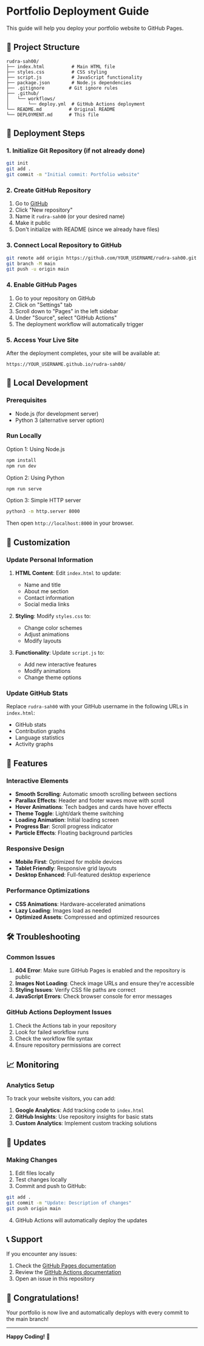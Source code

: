 # Portfolio Deployment Guide

This guide will help you deploy your portfolio website to GitHub Pages.

## 📁 Project Structure

```
rudra-sah00/
├── index.html          # Main HTML file
├── styles.css          # CSS styling
├── script.js           # JavaScript functionality
├── package.json        # Node.js dependencies
├── .gitignore         # Git ignore rules
├── .github/
│   └── workflows/
│       └── deploy.yml  # GitHub Actions deployment
└── README.md          # Original README
└── DEPLOYMENT.md      # This file
```

## 🚀 Deployment Steps

### 1. Initialize Git Repository (if not already done)

```bash
git init
git add .
git commit -m "Initial commit: Portfolio website"
```

### 2. Create GitHub Repository

1. Go to [GitHub](https://github.com)
2. Click "New repository"
3. Name it `rudra-sah00` (or your desired name)
4. Make it public
5. Don't initialize with README (since we already have files)

### 3. Connect Local Repository to GitHub

```bash
git remote add origin https://github.com/YOUR_USERNAME/rudra-sah00.git
git branch -M main
git push -u origin main
```

### 4. Enable GitHub Pages

1. Go to your repository on GitHub
2. Click on "Settings" tab
3. Scroll down to "Pages" in the left sidebar
4. Under "Source", select "GitHub Actions"
5. The deployment workflow will automatically trigger

### 5. Access Your Live Site

After the deployment completes, your site will be available at:
```
https://YOUR_USERNAME.github.io/rudra-sah00/
```

## 🔧 Local Development

### Prerequisites

- Node.js (for development server)
- Python 3 (alternative server option)

### Run Locally

Option 1: Using Node.js
```bash
npm install
npm run dev
```

Option 2: Using Python
```bash
npm run serve
```

Option 3: Simple HTTP server
```bash
python3 -m http.server 8000
```

Then open `http://localhost:8000` in your browser.

## 📝 Customization

### Update Personal Information

1. **HTML Content**: Edit `index.html` to update:
   - Name and title
   - About me section
   - Contact information
   - Social media links

2. **Styling**: Modify `styles.css` to:
   - Change color schemes
   - Adjust animations
   - Modify layouts

3. **Functionality**: Update `script.js` to:
   - Add new interactive features
   - Modify animations
   - Change theme options

### Update GitHub Stats

Replace `rudra-sah00` with your GitHub username in the following URLs in `index.html`:

- GitHub stats
- Contribution graphs
- Language statistics
- Activity graphs

## 🎨 Features

### Interactive Elements

- **Smooth Scrolling**: Automatic smooth scrolling between sections
- **Parallax Effects**: Header and footer waves move with scroll
- **Hover Animations**: Tech badges and cards have hover effects
- **Theme Toggle**: Light/dark theme switching
- **Loading Animation**: Initial loading screen
- **Progress Bar**: Scroll progress indicator
- **Particle Effects**: Floating background particles

### Responsive Design

- **Mobile First**: Optimized for mobile devices
- **Tablet Friendly**: Responsive grid layouts
- **Desktop Enhanced**: Full-featured desktop experience

### Performance Optimizations

- **CSS Animations**: Hardware-accelerated animations
- **Lazy Loading**: Images load as needed
- **Optimized Assets**: Compressed and optimized resources

## 🛠️ Troubleshooting

### Common Issues

1. **404 Error**: Make sure GitHub Pages is enabled and the repository is public
2. **Images Not Loading**: Check image URLs and ensure they're accessible
3. **Styling Issues**: Verify CSS file paths are correct
4. **JavaScript Errors**: Check browser console for error messages

### GitHub Actions Deployment Issues

1. Check the Actions tab in your repository
2. Look for failed workflow runs
3. Check the workflow file syntax
4. Ensure repository permissions are correct

## 📈 Monitoring

### Analytics Setup

To track your website visitors, you can add:

1. **Google Analytics**: Add tracking code to `index.html`
2. **GitHub Insights**: Use repository insights for basic stats
3. **Custom Analytics**: Implement custom tracking solutions

## 🔄 Updates

### Making Changes

1. Edit files locally
2. Test changes locally
3. Commit and push to GitHub:

```bash
git add .
git commit -m "Update: Description of changes"
git push origin main
```

4. GitHub Actions will automatically deploy the updates

## 📞 Support

If you encounter any issues:

1. Check the [GitHub Pages documentation](https://docs.github.com/en/pages)
2. Review the [GitHub Actions documentation](https://docs.github.com/en/actions)
3. Open an issue in this repository

## 🎉 Congratulations!

Your portfolio is now live and automatically deploys with every commit to the main branch!

---

**Happy Coding!** 🚀
